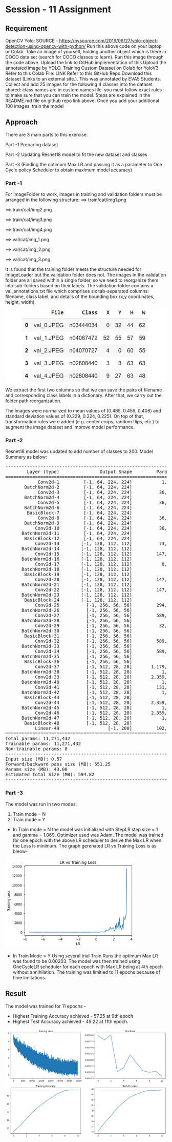# Session - 11 Assignment

## Requirement

OpenCV Yolo:  SOURCE - https://pysource.com/2019/06/27/yolo-object-detection-using-opencv-with-python/
Run this above code on your laptop or Colab. 
Take an image of yourself, holding another object which is there in COCO data set (search for COCO classes to learn). 
Run this image through the code above. 
Upload the link to GitHub implementation of this
Upload the annotated image by YOLO. 
Training Custom Dataset on Colab for YoloV3
Refer to this Colab File:  LINK
Refer to this GitHub  Repo
Download this dataset (Links to an external site.). This was annotated by EVA5 Students. Collect and add 25 images for the following 4 classes into the dataset shared:
class names are in custom.names file. 
you must follow exact rules to make sure that you can train the model. Steps are explained in the README.md file on github repo link above.
Once you add your additional 100 images, train the model

## Approach

There are 3 main parts to this exercise.

Part -1 Preparing dataset

Part -2 Updating Resnet18 model to fit the new dataset and classes

Part -3 (Finding the optimum Max LR and passing it as a parameter to One Cycle policy Scheduler to obtain maximum model accuracy)

### Part -1
For ImageFolder to work, images in training and validation folders must be arranged in the following structure:
==> train/cat/img1.png

==> train/cat/img2.png

==> train/cat/img3.png

==> train/cat/img4.png

==> val/cat/img_1.png

==> val/cat/img_2.png

==> val/cat/img_3.png


It is found that the training folder meets the structure needed for ImageLoader but the validation folder does not. The images in the validation folder are all saved within a single folder, so we need to reorganize them into sub-folders based on their labels.
The validation folder contains a val_annotations.txt file which comprises six tab-separated columns: filename, class label, and details of the bounding box (x,y coordinates, height, width).

![](/Images/TinyImagevaldef.png)

We extract the first two columns so that we can save the pairs of filename and corresponding class labels in a dictionary. After that, we carry out the folder path reorganization.

The images were normalized to mean values of (0.485, 0.456, 0.406) and standard deviation values of (0.229, 0.224, 0.225).
On top of that, transformation rules were added (e.g. center crops, random flips, etc.) to augment the image dataset and improve model performance.

### Part -2
Resnet18 model was updated to add number of classes to 200.
Model Summary as below:
<pre>
----------------------------------------------------------------
        Layer (type)               Output Shape         Param #
================================================================
            Conv2d-1         [-1, 64, 224, 224]           1,728
       BatchNorm2d-2         [-1, 64, 224, 224]             128
            Conv2d-3         [-1, 64, 224, 224]          36,864
       BatchNorm2d-4         [-1, 64, 224, 224]             128
            Conv2d-5         [-1, 64, 224, 224]          36,864
       BatchNorm2d-6         [-1, 64, 224, 224]             128
        BasicBlock-7         [-1, 64, 224, 224]               0
            Conv2d-8         [-1, 64, 224, 224]          36,864
       BatchNorm2d-9         [-1, 64, 224, 224]             128
           Conv2d-10         [-1, 64, 224, 224]          36,864
      BatchNorm2d-11         [-1, 64, 224, 224]             128
       BasicBlock-12         [-1, 64, 224, 224]               0
           Conv2d-13        [-1, 128, 112, 112]          73,728
      BatchNorm2d-14        [-1, 128, 112, 112]             256
           Conv2d-15        [-1, 128, 112, 112]         147,456
      BatchNorm2d-16        [-1, 128, 112, 112]             256
           Conv2d-17        [-1, 128, 112, 112]           8,192
      BatchNorm2d-18        [-1, 128, 112, 112]             256
       BasicBlock-19        [-1, 128, 112, 112]               0
           Conv2d-20        [-1, 128, 112, 112]         147,456
      BatchNorm2d-21        [-1, 128, 112, 112]             256
           Conv2d-22        [-1, 128, 112, 112]         147,456
      BatchNorm2d-23        [-1, 128, 112, 112]             256
       BasicBlock-24        [-1, 128, 112, 112]               0
           Conv2d-25          [-1, 256, 56, 56]         294,912
      BatchNorm2d-26          [-1, 256, 56, 56]             512
           Conv2d-27          [-1, 256, 56, 56]         589,824
      BatchNorm2d-28          [-1, 256, 56, 56]             512
           Conv2d-29          [-1, 256, 56, 56]          32,768
      BatchNorm2d-30          [-1, 256, 56, 56]             512
       BasicBlock-31          [-1, 256, 56, 56]               0
           Conv2d-32          [-1, 256, 56, 56]         589,824
      BatchNorm2d-33          [-1, 256, 56, 56]             512
           Conv2d-34          [-1, 256, 56, 56]         589,824
      BatchNorm2d-35          [-1, 256, 56, 56]             512
       BasicBlock-36          [-1, 256, 56, 56]               0
           Conv2d-37          [-1, 512, 28, 28]       1,179,648
      BatchNorm2d-38          [-1, 512, 28, 28]           1,024
           Conv2d-39          [-1, 512, 28, 28]       2,359,296
      BatchNorm2d-40          [-1, 512, 28, 28]           1,024
           Conv2d-41          [-1, 512, 28, 28]         131,072
      BatchNorm2d-42          [-1, 512, 28, 28]           1,024
       BasicBlock-43          [-1, 512, 28, 28]               0
           Conv2d-44          [-1, 512, 28, 28]       2,359,296
      BatchNorm2d-45          [-1, 512, 28, 28]           1,024
           Conv2d-46          [-1, 512, 28, 28]       2,359,296
      BatchNorm2d-47          [-1, 512, 28, 28]           1,024
       BasicBlock-48          [-1, 512, 28, 28]               0
           Linear-49                  [-1, 200]         102,600
================================================================
Total params: 11,271,432
Trainable params: 11,271,432
Non-trainable params: 0
----------------------------------------------------------------
Input size (MB): 0.57
Forward/backward pass size (MB): 551.25
Params size (MB): 43.00
Estimated Total Size (MB): 594.82
----------------------------------------------------------------
</pre>

### Part -3

The model was run in two modes:
1. Train mode = N
2. Train mode = Y

- In Train mode = N the model was initialized with StepLR step size = 1 and gamma = 1.069. Optimizer used was Adam.
The model was trained for one epoch with the above LR scheduler to derive the Max LR when the Loss is minimum. 
The graph gerenated LR vs Training Loss is as bleow-

![](/Images/S10LRVsLoss.png)

- In Train Mode = Y
Using several trial Train Runs the optimum Max LR was found to be 0.00203. The model was then trained using OneCycleLR scheduler for each epoch
with Max LR being at 4th epoch without annihilation. The training was limitied to 11 epochs because of time limitations.

## Result

The model was trained for 11 epochs -
- Highest Training Accuracy achieved - 57.25 at 9th epoch
- Highest Test Accuracy achieved - 49.22 at 11th epoch.


![](/Images/S10_Train_Test_Acc.png)
